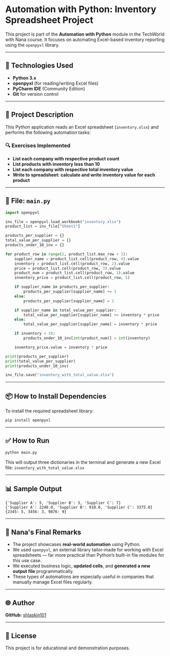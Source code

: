 # Automation with Python: Inventory Spreadsheet Project

This project is part of the **Automation with Python** module in the TechWorld with Nana course. It focuses on automating Excel-based inventory reporting using the `openpyxl` library.

---

## 🧰 Technologies Used

- **Python 3.x**
- **openpyxl** (for reading/writing Excel files)
- **PyCharm IDE** (Community Edition)
- **Git** for version control

---

## 📝 Project Description

This Python application reads an Excel spreadsheet (`inventory.xlsx`) and performs the following automation tasks:

### 🔍 Exercises Implemented

- **List each company with respective product count**
- **List products with inventory less than 10**
- **List each company with respective total inventory value**
- **Write to spreadsheet: calculate and write inventory value for each product**

---

## 📂 File: `main.py`

```python
import openpyxl

inv_file = openpyxl.load_workbook("inventory.xlsx")
product_list = inv_file["Sheet1"]

products_per_supplier = {}
total_value_per_supplier = {}
products_under_10_inv = {}

for product_row in range(2, product_list.max_row + 1):
    supplier_name = product_list.cell(product_row, 4).value
    inventory = product_list.cell(product_row, 2).value
    price = product_list.cell(product_row, 3).value
    product_num = product_list.cell(product_row, 1).value
    inventory_price = product_list.cell(product_row, 5)

    if supplier_name in products_per_supplier:
        products_per_supplier[supplier_name] += 1
    else:
        products_per_supplier[supplier_name] = 1

    if supplier_name in total_value_per_supplier:
        total_value_per_supplier[supplier_name] += inventory * price
    else:
        total_value_per_supplier[supplier_name] = inventory * price

    if inventory < 10:
        products_under_10_inv[int(product_num)] = int(inventory)

    inventory_price.value = inventory * price

print(products_per_supplier)
print(total_value_per_supplier)
print(products_under_10_inv)

inv_file.save("inventory_with_total_value.xlsx")
```

---

## 📦 How to Install Dependencies

To install the required spreadsheet library:

```bash
pip install openpyxl
```

---

## ✅ How to Run

```bash
python main.py
```

This will output three dictionaries in the terminal and generate a new Excel file: `inventory_with_total_value.xlsx`

---

## 📊 Sample Output

```
{'Supplier A': 5, 'Supplier B': 3, 'Supplier C': 7}
{'Supplier A': 2240.0, 'Supplier B': 910.0, 'Supplier C': 3375.0}
{2345: 5, 3456: 3, 9876: 9}
```

---

## 💬 Nana's Final Remarks

- The project showcases **real-world automation** using Python.
- We used `openpyxl`, an external library tailor-made for working with Excel spreadsheets — far more practical than Python’s built-in file modules for this use case.
- We executed business logic, **updated cells**, and **generated a new output file** programmatically.
- These types of automations are especially useful in companies that manually manage Excel files regularly.

---

## 🌐 Author

**GitHub:** [shlaskin101](https://github.com/shlaskin101)

---

## 🏁 License

This project is for educational and demonstration purposes.
